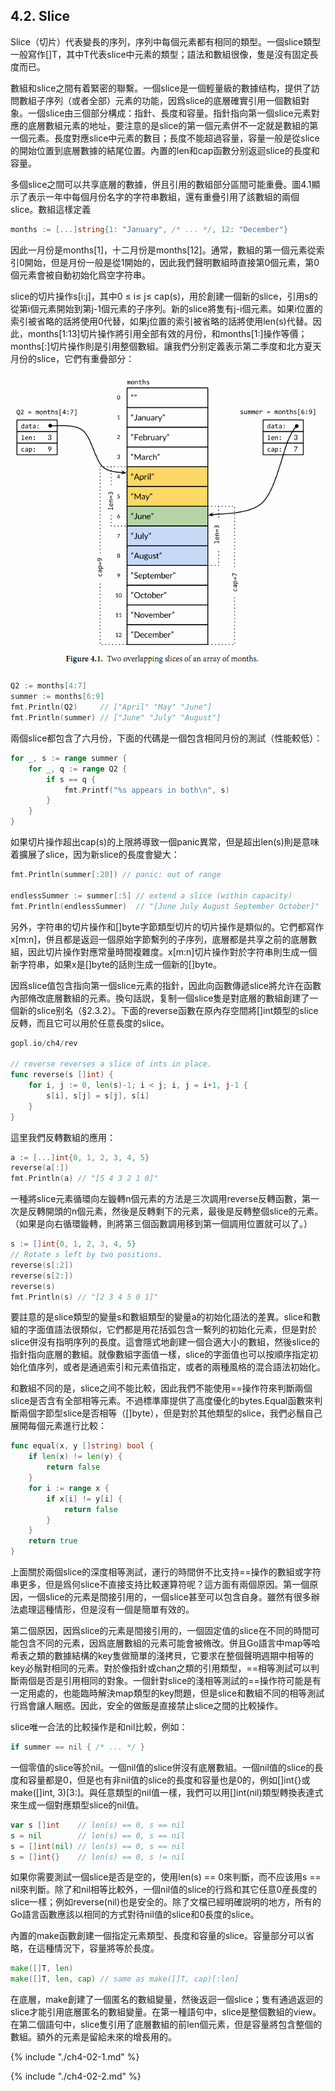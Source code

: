 ## 4.2. Slice

Slice（切片）代表變長的序列，序列中每個元素都有相同的類型。一個slice類型一般寫作[]T，其中T代表slice中元素的類型；語法和數組很像，隻是沒有固定長度而已。

數組和slice之間有着緊密的聯繫。一個slice是一個輕量級的數據结构，提供了訪問數組子序列（或者全部）元素的功能，因爲slice的底層確實引用一個數組對象。一個slice由三個部分構成：指針、長度和容量。指針指向第一個slice元素對應的底層數組元素的地址，要注意的是slice的第一個元素併不一定就是數組的第一個元素。長度對應slice中元素的數目；長度不能超過容量，容量一般是從slice的開始位置到底層數據的結尾位置。內置的len和cap函數分别返迴slice的長度和容量。

多個slice之間可以共享底層的數據，併且引用的數組部分區間可能重疊。圖4.1顯示了表示一年中每個月份名字的字符串數組，還有重疊引用了該數組的兩個slice。數組這樣定義

```Go
months := [...]string{1: "January", /* ... */, 12: "December"}
```

因此一月份是months[1]，十二月份是months[12]。通常，數組的第一個元素從索引0開始，但是月份一般是從1開始的，因此我們聲明數組時直接第0個元素，第0個元素會被自動初始化爲空字符串。

slice的切片操作s[i:j]，其中0 ≤ i≤ j≤ cap(s)，用於創建一個新的slice，引用s的從第i個元素開始到第j-1個元素的子序列。新的slice將隻有j-i個元素。如果i位置的索引被省略的話將使用0代替，如果j位置的索引被省略的話將使用len(s)代替。因此，months[1:13]切片操作將引用全部有效的月份，和months[1:]操作等價；months[:]切片操作則是引用整個數組。讓我們分别定義表示第二季度和北方夏天月份的slice，它們有重疊部分：

![](../images/ch4-01.png)

```Go
Q2 := months[4:7]
summer := months[6:9]
fmt.Println(Q2)     // ["April" "May" "June"]
fmt.Println(summer) // ["June" "July" "August"]
```

兩個slice都包含了六月份，下面的代碼是一個包含相同月份的測試（性能較低）：

```Go
for _, s := range summer {
	for _, q := range Q2 {
		if s == q {
			fmt.Printf("%s appears in both\n", s)
		}
	}
}
```

如果切片操作超出cap(s)的上限將導致一個panic異常，但是超出len(s)則是意味着擴展了slice，因为新slice的長度會變大：

```Go
fmt.Println(summer[:20]) // panic: out of range

endlessSummer := summer[:5] // extend a slice (within capacity)
fmt.Println(endlessSummer)  // "[June July August September October]"
```

另外，字符串的切片操作和[]byte字節類型切片的切片操作是類似的。它們都寫作x[m:n]，併且都是返迴一個原始字節繫列的子序列，底層都是共享之前的底層數組，因此切片操作對應常量時間複雜度。x[m:n]切片操作對於字符串則生成一個新字符串，如果x是[]byte的話則生成一個新的[]byte。

因爲slice值包含指向第一個slice元素的指針，因此向函數傳遞slice將允许在函數內部脩改底層數組的元素。換句話説，复制一個slice隻是對底層的數組創建了一個新的slice别名（§2.3.2）。下面的reverse函數在原內存空間將[]int類型的slice反轉，而且它可以用於任意長度的slice。

```Go
gopl.io/ch4/rev

// reverse reverses a slice of ints in place.
func reverse(s []int) {
	for i, j := 0, len(s)-1; i < j; i, j = i+1, j-1 {
		s[i], s[j] = s[j], s[i]
	}
}
```

這里我們反轉數組的應用：

```Go
a := [...]int{0, 1, 2, 3, 4, 5}
reverse(a[:])
fmt.Println(a) // "[5 4 3 2 1 0]"
```

一種將slice元素循環向左鏇轉n個元素的方法是三次調用reverse反轉函數，第一次是反轉開頭的n個元素，然後是反轉剩下的元素，最後是反轉整個slice的元素。（如果是向右循環鏇轉，則將第三個函數調用移到第一個調用位置就可以了。）

```Go
s := []int{0, 1, 2, 3, 4, 5}
// Rotate s left by two positions.
reverse(s[:2])
reverse(s[2:])
reverse(s)
fmt.Println(s) // "[2 3 4 5 0 1]"
```

要註意的是slice類型的變量s和數組類型的變量a的初始化語法的差異。slice和數組的字面值語法很類似，它們都是用花括弧包含一繫列的初始化元素，但是對於slice併沒有指明序列的長度。這會隱式地創建一個合適大小的數組，然後slice的指針指向底層的數組。就像數組字面值一樣，slice的字面值也可以按順序指定初始化值序列，或者是通過索引和元素值指定，或者的兩種風格的混合語法初始化。

和數組不同的是，slice之间不能比較，因此我們不能使用==操作符來判斷兩個slice是否含有全部相等元素。不過標準庫提供了高度優化的bytes.Equal函數來判斷兩個字節型slice是否相等（[]byte），但是對於其他類型的slice，我們必鬚自己展開每個元素進行比較：

```Go
func equal(x, y []string) bool {
	if len(x) != len(y) {
		return false
	}
	for i := range x {
		if x[i] != y[i] {
			return false
		}
	}
	return true
}
```

上面關於兩個slice的深度相等測試，運行的時間併不比支持==操作的數組或字符串更多，但是爲何slice不直接支持比較運算符呢？這方面有兩個原因。第一個原因，一個slice的元素是間接引用的，一個slice甚至可以包含自身。雖然有很多辦法處理這種情形，但是沒有一個是簡單有效的。

第二個原因，因爲slice的元素是間接引用的，一個固定值的slice在不同的時間可能包含不同的元素，因爲底層數組的元素可能會被脩改。併且Go語言中map等哈希表之類的數據結構的key隻做簡單的淺拷貝，它要求在整個聲明週期中相等的key必鬚對相同的元素。對於像指針或chan之類的引用類型，==相等測試可以判斷兩個是否是引用相同的對象。一個針對slice的淺相等測試的==操作符可能是有一定用處的，也能臨時解決map類型的key問題，但是slice和數組不同的相等測試行爲會讓人睏惑。因此，安全的做飯是直接禁止slice之間的比較操作。

slice唯一合法的比較操作是和nil比較，例如：

```Go
if summer == nil { /* ... */ }
```

一個零值的slice等於nil。一個nil值的slice併沒有底層數組。一個nil值的slice的長度和容量都是0，但是也有非nil值的slice的長度和容量也是0的，例如[]int{}或make([]int, 3)[3:]。與任意類型的nil值一樣，我們可以用[]int(nil)類型轉換表達式來生成一個對應類型slice的nil值。

```Go
var s []int    // len(s) == 0, s == nil
s = nil        // len(s) == 0, s == nil
s = []int(nil) // len(s) == 0, s == nil
s = []int{}    // len(s) == 0, s != nil
```

如果你需要測試一個slice是否是空的，使用len(s) == 0來判斷，而不应该用s == nil來判斷。除了和nil相等比較外，一個nil值的slice的行爲和其它任意0産長度的slice一樣；例如reverse(nil)也是安全的。除了文檔已經明確説明的地方，所有的Go語言函數應該以相同的方式對待nil值的slice和0長度的slice。

內置的make函數創建一個指定元素類型、長度和容量的slice。容量部分可以省略，在這種情況下，容量將等於長度。

```Go
make([]T, len)
make([]T, len, cap) // same as make([]T, cap)[:len]
```

在底層，make創建了一個匿名的數組變量，然後返迴一個slice；隻有通過返迴的slice才能引用底層匿名的數組變量。在第一種語句中，slice是整個數組的view。在第二個語句中，slice隻引用了底層數組的前len個元素，但是容量將包含整個的數組。額外的元素是留給未來的增長用的。

{% include "./ch4-02-1.md" %}

{% include "./ch4-02-2.md" %}

